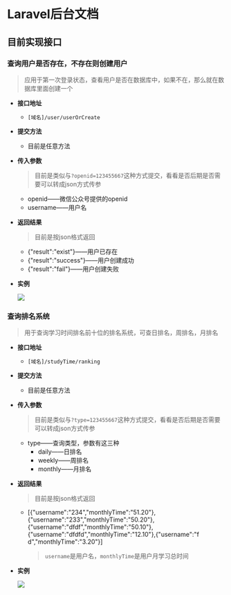 # Laravel后台文档

## 目前实现接口

### 查询用户是否存在，不存在则创建用户

> 应用于第一次登录状态，查看用户是否在数据库中，如果不在，那么就在数据库里面创建一个

* **接口地址**

  * `[域名]/user/userOrCreate`

* **提交方法**

  * 目前是任意方法

* **传入参数**

  > 目前是类似与`?openid=123455667`这种方式提交，看看是否后期是否需要可以转成json方式传参

  * openid——微信公众号提供的openid
  * username——用户名

* **返回结果**

  > 目前是按json格式返回

  * {"result":"exist"}——用户已存在
  * {"result":"success"}——用户创建成功
  * {"result":"fail"}——用户创建失败

* **实例**

  ![](https://i.loli.net/2019/03/30/5c9f6c72d6630.png)

### 查询排名系统

> 用于查询学习时间排名前十位的排名系统，可查日排名，周排名，月排名

- **接口地址**

  - `[域名]/studyTime/ranking`

- **提交方法**

  - 目前是任意方法

- **传入参数**

  > 目前是类似与`?type=123455667`这种方式提交，看看是否后期是否需要可以转成json方式传参

  - type——查询类型，参数有这三种
    - daily——日排名
    - weekly——周排名
    - monthly——月排名

- **返回结果**

  > 目前是按json格式返回

  - [{"username":"234","monthlyTime":"51.20"},{"username":"233","monthlyTime":"50.20"},{"username":"dfdf","monthlyTime":"50.10"},{"username":"dfdfd","monthlyTime":"12.10"},{"username":"f d","monthlyTime":"3.20"}]

    > `username`是用户名，`monthlyTime`是用户月学习总时间

- **实例**

  ![](https://i.loli.net/2019/03/30/5c9f6e5454ebd.png)

